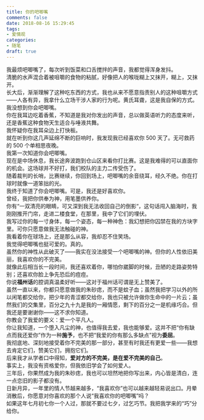 ```yaml
---
title: 你的吧唧嘴
comments: false
date: 2018-08-16 15:29:45
tags:
- 爱情观
categories:
- 随笔
draft: true
---
```

我最烦吧唧嘴了，每次听到饭菜和口舌搅拌的声音，我都觉得浑身发抖。  
清脆的水声混合着被咀嚼的食物的粘腻，好像把人的喉咙糊上又抹开，糊上，又抹开。  <!--more-->  
长大后，渐渐理解了这种吃东西的方式，我也从来不愿意指责别人的这种咀嚼方式——人各有异，我拿什么立场干涉人家的行为呢。黄氏耳聋，这是我自保的方式。  
我没想到你会吧唧嘴。  
你在我耳边吃着香蕉，不知道是我对你发出的声音，总以做英语听力的态度来听，还是香蕉这种食物天生适合与唾液共舞。  
我怀疑你在我耳朵边上打快板。  
就在听到你这几声延绵不断的巨响时，我发现我已经喜欢你 500 天了。无可救药的 500 个单相思夜晚。  
我第一次知道你会吧唧嘴。  
现在是中场休息，我长途奔波跑到仓山区来看你打比赛。这是我难得的可以直面你的机会。这场球并不好打，我们校队的主力二传受伤了。  
随着裁判的长哨，比赛继续，你回到场上，吧唧嘴的余音绕耳，经久不绝。你在打球时就像一道笨拙的光。  
我终于知道了你会吧唧嘴。可是，我还是好喜欢你。  
曾经，我把你供奉为神，用笔墨供养你。  
你有“一双清亮的眼睛，可又深到我无法收回自己的倒影“，这句话闯入脑海时，我刚刚推开门帘，走进二楼食堂，在那里，我中了它们的埋伏。  
我写过你的每一寸身体，每一个姿态，每一种神色：我幻想把你囚禁在我的方块字里。可你只愿意做我无法触碰的神。  
我看着你在球场上，还是那么从容，我却忍不住笑场。  
我觉得吧唧嘴也挺可爱的。真的。  
虽然你的神性从此破灭了——我实在没法接受一个吧唧嘴的神。但你的人性依旧美丽，我喜欢你的不完美。  
就像此后相当长一段时间，我还喜欢着你，哪怕你崴脚的时候，丑陋的走路姿势特别；还喜欢你脸上争先恐后的痘痘。  
你说**福州话**的腔调真温柔好听——这对于福州话可谓是无上赞美了。  
虽然一直以来，你都只愿意做我的朱砂痣，而不是蚊子血；虽然我把学习以外的所以闲笔都交给你，把少年的青涩都交给你，我也只被允许做你生命中的一片云；虽然我们的交集里，百分之九十九是我的一厢情愿，剩下的百分之一是机缘巧合。但我还是要谢谢你——这不求你知道。  
你教会了我爱的要义：爱一个平凡人。  
你让我知道，一个堕入凡尘的神，也值得我去爱，我也能够爱。这并不把“你有缺点而我还爱你”作为一种**施予**，也不把“我爱的你有那么多缺点”视为**委屈**。  
我彻底地、深刻地接受着你不完美的那一部分，甚至有时我还有更爱一些——我想去肯定它们，赞美它们，拥抱它们。  
后来我才从学者口中得知，**爱对方的不完美，是在爱不完美的自己**。  
事实上，我没有资格爱你，但我依旧学会了如何爱人。  
三年后，你果然成为我的朱砂痣，我也可以坦然地把你写出来，内心皆是清白，连一点恋旧的影子都没有。  
日新月异，一年里的情人节越来越多，“我喜欢你”也可以越来越轻易说出口。月晕消散后，你愿意对你喜欢的那个人说“我喜欢你的吧唧嘴”吗？  
如果这年七月初七你一个人过，那就不要过七夕，过乞巧节。我把我学来的“巧”分给你。